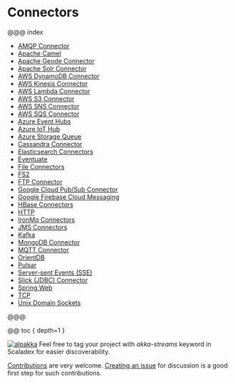 # Connectors

@@@ index

* [AMQP Connector](amqp.md)
* [Apache Camel](external/apache-camel.md)
* [Apache Geode Connector](geode.md)
* [Apache Solr Connector](solr.md)
* [AWS DynamoDB Connector](dynamodb.md)
* [AWS Kinesis Connector](kinesis.md)
* [AWS Lambda Connector](awslambda.md)
* [AWS S3 Connector](s3.md)
* [AWS SNS Connector](sns.md)
* [AWS SQS Connector](sqs.md)
* [Azure Event Hubs](external/azure-event-hubs.md)
* [Azure IoT Hub](external/azure-iot-hub.md)
* [Azure Storage Queue](azure-storage-queue.md)
* [Cassandra Connector](cassandra.md)
* [Elasticsearch Connectors](elasticsearch.md)
* [Eventuate](external/eventuate.md)
* [File Connectors](file.md)
* [FS2](external/fs2.md)
* [FTP Connector](ftp.md)
* [Google Cloud Pub/Sub Connector](google-cloud-pub-sub.md)
* [Google Firebase Cloud Messaging](google-fcm.md)
* [HBase Connectors](hbase.md)
* [HTTP](external/http.md)
* [IronMq Connectors](ironmq.md)
* [JMS Connectors](jms.md)
* [Kafka](kafka.md)
* [MongoDB Connector](mongodb.md)
* [MQTT Connector](mqtt.md)
* [OrientDB](orientdb.md)
* [Pulsar](external/pulsar.md)
* [Server-sent Events (SSE)](sse.md)
* [Slick (JDBC) Connector](slick.md)
* [Spring Web](spring-web.md)
* [TCP](external/tcp.md)
* [Unix Domain Sockets](unix-domain-socket.md)

@@@

@@ toc { depth=1 }

[![alpakka]][alpakka-scaladex] Feel free to tag your project with *akka-streams* keyword in Scaladex for easier discoverability.

[alpakka]: https://index.scala-lang.org/count.svg?q=topics:akka-streams&subject=akka-streams&style=flat-square

[alpakka-scaladex]: https://index.scala-lang.org/search?q=topics:akka-streams


[Contributions](https://github.com/akka/alpakka/blob/master/CONTRIBUTING.md) are very welcome.
[Creating an issue](https://github.com/akka/alpakka/issues) for discussion is a good first step for such contributions.

